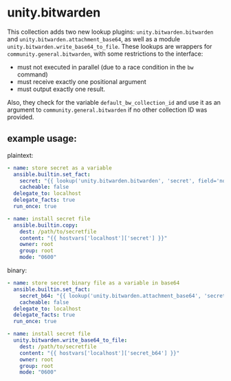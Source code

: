 # unity.bitwarden

This collection adds two new lookup plugins: `unity.bitwarden.bitwarden` and `unity.bitwarden.attachment_base64`, as well as a module `unity.bitwarden.write_base64_to_file`. These lookups are wrappers for `community.general.bitwarden`, with some restrictions to the interface:

* must not executed in parallel (due to a race condition in the `bw` command)
* must receive exactly one positional argument
* must output exactly one result.

Also, they check for the variable `default_bw_collection_id` and use it as an argument to `community.general.bitwarden` if no other collection ID was provided.

## example usage:

plaintext:
```yml
- name: store secret as a variable
  ansible.builtin.set_fact:
    secret: "{{ lookup('unity.bitwarden.bitwarden', 'secret', field='notes') }}"
    cacheable: false
  delegate_to: localhost
  delegate_facts: true
  run_once: true

- name: install secret file
  ansible.builtin.copy:
    dest: /path/to/secretfile
    content: "{{ hostvars['localhost']['secret'] }}"
    owner: root
    group: root
    mode: "0600"
```

binary:

```yml
- name: store secret binary file as a variable in base64
  ansible.builtin.set_fact:
    secret_b64: "{{ lookup('unity.bitwarden.attachment_base64', 'secret', attachment_filename='secret') }}"
    cacheable: false
  delegate_to: localhost
  delegate_facts: true
  run_once: true

- name: install secret file
  unity.bitwarden.write_base64_to_file:
    dest: /path/to/secretfile
    content: "{{ hostvars['localhost']['secret_b64'] }}"
    owner: root
    group: root
    mode: "0600"
```
